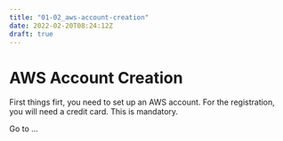 ```yaml
---
title: "01-02_aws-account-creation"
date: 2022-02-20T08:24:12Z
draft: true
---
```


# AWS Account Creation

First things firt, you need to set up an AWS account.
For the registration, you will need a credit card. This is mandatory.

Go to ...

